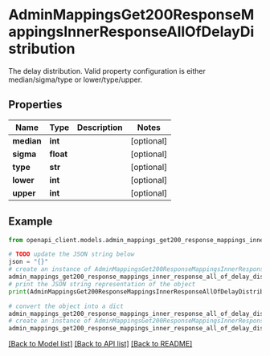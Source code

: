# AdminMappingsGet200ResponseMappingsInnerResponseAllOfDelayDistribution

The delay distribution. Valid property configuration is either median/sigma/type or lower/type/upper.

## Properties

Name | Type | Description | Notes
------------ | ------------- | ------------- | -------------
**median** | **int** |  | [optional] 
**sigma** | **float** |  | [optional] 
**type** | **str** |  | [optional] 
**lower** | **int** |  | [optional] 
**upper** | **int** |  | [optional] 

## Example

```python
from openapi_client.models.admin_mappings_get200_response_mappings_inner_response_all_of_delay_distribution import AdminMappingsGet200ResponseMappingsInnerResponseAllOfDelayDistribution

# TODO update the JSON string below
json = "{}"
# create an instance of AdminMappingsGet200ResponseMappingsInnerResponseAllOfDelayDistribution from a JSON string
admin_mappings_get200_response_mappings_inner_response_all_of_delay_distribution_instance = AdminMappingsGet200ResponseMappingsInnerResponseAllOfDelayDistribution.from_json(json)
# print the JSON string representation of the object
print(AdminMappingsGet200ResponseMappingsInnerResponseAllOfDelayDistribution.to_json())

# convert the object into a dict
admin_mappings_get200_response_mappings_inner_response_all_of_delay_distribution_dict = admin_mappings_get200_response_mappings_inner_response_all_of_delay_distribution_instance.to_dict()
# create an instance of AdminMappingsGet200ResponseMappingsInnerResponseAllOfDelayDistribution from a dict
admin_mappings_get200_response_mappings_inner_response_all_of_delay_distribution_from_dict = AdminMappingsGet200ResponseMappingsInnerResponseAllOfDelayDistribution.from_dict(admin_mappings_get200_response_mappings_inner_response_all_of_delay_distribution_dict)
```
[[Back to Model list]](../README.md#documentation-for-models) [[Back to API list]](../README.md#documentation-for-api-endpoints) [[Back to README]](../README.md)


